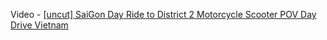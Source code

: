 Video - [[uncut] SaiGon Day Ride to District 2 Motorcycle Scooter POV Day Drive Vietnam](https://youtu.be/lqvv1VdVBuw)
